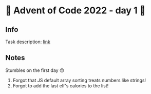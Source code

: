 # 🎄 Advent of Code 2022 - day 1 🎄

## Info

Task description: [link](https://adventofcode.com/2022/day/1)

## Notes

Stumbles on the first day 😓

1. Forgot that JS default array sorting treats numbers like strings!
2. Forgot to add the last elf's calories to the list!
